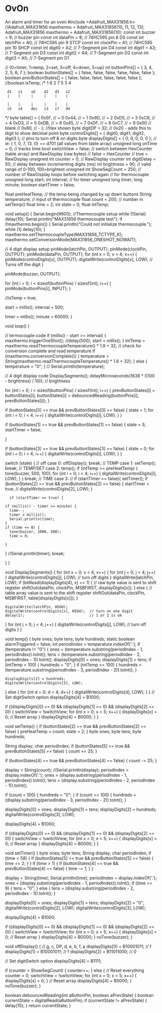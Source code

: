 # OvOn
An alarm and timer for an oven
#include <Adafruit_MAX31856.h>
//Adafruit_MAX31856 maxthermo = Adafruit_MAX31856(10, 11, 12, 13);
Adafruit_MAX31856 maxthermo = Adafruit_MAX31856(10);
const int buzzer = 9;     // buzzer pin
const int dataPin = 8;    // 74HC595 pin 8 DS
const int latchPin = A0;  // 74HC595 pin 9 STCP
const int clockPin = A1;  // 74HC595 pin 10 SHCP
const int digit0 = A2;    // 7-Segment pin D4
const int digit1 = A3;    // 7-Segment pin D3
const int digit2 = A4;    // 7-Segment pin D2
const int digit3 = A5;    // 7-Segment pin D1

// {0=timer, 1=temp, 2=set, 3=off, 4=down, 5=up}
int buttonPins[] = { 3, 4, 2, 5, 6, 7 };
boolean buttonStates[] = { false, false, false, false, false, false };
boolean prevButtonStates[] = { false, false, false, false, false, false };
//boolean isTemp;
/*     1
    6     2
       7
    5     3
       4

     d1   s1    s6    d2   d3   s2
     |    |     |     |    |    |
     
     |    |     |     |    |    |
     s5   s4    dec   s3   s7   d4
*/
byte table[] = {
  0x5F,                                                     // = 0
  0x44,                                                     // = 1
  0x9D,                                                     // = 2
  0xD5,                                                     // = 3
  0xC6,                                                     // = 4
  0xD3,                                                     // = 5
  0xDB,                                                     // = 6
  0x45,                                                     // = 7
  0xDF,                                                     // = 8
  0xC7,                                                     // = 9
  0x00                                                      // blank
                                                            // 0x80,  // -
};                                                          //Hex shown
byte digitDP = 32;                                          // 0x20 - adds this to digit to show decimal point
byte controlDigits[] = { digit0, digit1, digit2, digit3 };  // pins to turn off & on digits
byte displayDigits[] = { 0, 0, 0, 0, 0 };                   // ie: { 1, 0, 7, 13, 0} == d701 (all values from table array)
unsigned long onTime = 0;                                   // tracks time
bool switchView = false;                                    // switch between HexCounter (table array) and RawDisplay (raw bytes)
                                                            //   false = HexCounter
                                                            //   true = RawDisplay
unsigned int counter = 0;                                   // RawDisplay counter
int digitDelay = 50;                                        // delay between incrementing digits (ms)
int brightness = 90;                                        // valid range of 0-100, 100=brightest
unsigned int ShowSegCount = 250;                            // number of RawDisplay loops before switching again
// for thermocouple
unsigned long start;
int interval;
// for timer
unsigned long timer;
long minute;
boolean startTimer = false;

float preHeatTemp;   // the temp being changed by up down buttons
String temperature;  // input of thermocouple
float count = 200;   // number in setTemp()
float time = 2;
int state = 0;
float intTemp;

void setup() {
  Serial.begin(9600);
  //Thermocouple setup
  while (!Serial) delay(10);
  Serial.println("MAX31856 thermocouple test");
  if (!maxthermo.begin()) {
    Serial.println("Could not initialize thermocouple.");
    while (1) delay(10);
  }
  maxthermo.setThermocoupleType(MAX31856_TCTYPE_K);
  maxthermo.setConversionMode(MAX31856_ONESHOT_NOWAIT);

  // 4 digit display setup
  pinMode(latchPin, OUTPUT);
  pinMode(clockPin, OUTPUT);
  pinMode(dataPin, OUTPUT);
  for (int x = 0; x < 4; x++) {
    pinMode(controlDigits[x], OUTPUT);
    digitalWrite(controlDigits[x], LOW);  // Turns off the digit
  }

  pinMode(buzzer, OUTPUT);

  for (int i = 0; i < sizeof(buttonPins) / sizeof(int); i++) {
    pinMode(buttonPins[i], INPUT);
  }

  //isTemp = true;

  start = millis();
  interval = 500;

  timer = millis();
  minute = 60000;
}

void loop() {

  // termocouple code
  if (millis() - start >= interval) {
    maxthermo.triggerOneShot();
    //delay(500);
    start = millis();
  }
  intTemp = maxthermo.readThermocoupleTemperature() * 1.8 + 32;
  // check for conversion complete and read temperature
  if (maxthermo.conversionComplete()) {
    temperature = String(maxthermo.readThermocoupleTemperature() * 1.8 + 32);
  } else {
    temperature = "0";
  }
  // Serial.println(temperature);

  // 4 digit display code
  DisplaySegments();
  delayMicroseconds(1638 * ((100 - brightness) / 10));  // brightness

  for (int i = 0; i < sizeof(buttonPins) / sizeof(int); i++) {
    prevButtonStates[i] = buttonStates[i];
    buttonStates[i] = debouncedReading(buttonPins[i], prevButtonStates[i]);
  }

  if (buttonStates[0] == true && prevButtonStates[0] == false) {
    state = 1;
    for (int i = 0; i < 4; i++) {
      digitalWrite(controlDigits[i], LOW);
    }
  }

  if (buttonStates[1] == true && prevButtonStates[1] == false) {
    state = 3;
    startTimer = false;
    
  }

  if (buttonStates[3] == true && prevButtonStates[3] == false) {
    state = 0;
    for (int i = 0; i < 4; i++) {
      digitalWrite(controlDigits[i], LOW);
    }
  }

  switch (state) {
      // off
    case 0:
      offDisplay();
      break;
      // TEMP
    case 1:
      setTemp();
      break;
      // TEMP/SET
    case 2:
      temp();
      if (intTemp >= preHeatTemp) {
        tone(buzzer, 500, 100);
        for (int i = 0; i < 4; i++) {
      digitalWrite(controlDigits[i], LOW);
    }
      }
      break;
      // TIME
    case 3:
   // if (startTimer == false){
      setTimer();
        if (buttonStates[2] == true && prevButtonStates[2] == false) {
          startTimer = true;
         // digitalWrite(controlDigits[2], LOW);
        }
  

      if (startTimer == true) {
        
    if (millis() - timer >= minute) {
      time--;
      timer = millis();
      Serial.println(time);
    }
    if (time <= 0) {
      tone(buzzer, 1000, 300);
      time = 0;
     
    }
  }
      //Serial.println(timer);
      break;

  }
}




void DisplaySegments() {
  for (int x = 0; x < 4; x++) {
    for (int j = 0; j < 4; j++) {
      digitalWrite(controlDigits[j], LOW);  // turn off digits
    }
    digitalWrite(latchPin, LOW);
    if (bitRead(displayDigits[4], x) == 1) {
      // raw byte value is sent to shift register
      shiftOut(dataPin, clockPin, MSBFIRST, displayDigits[x]);
    } else {
      // table array value is sent to the shift register
      shiftOut(dataPin, clockPin, MSBFIRST, table[displayDigits[x]]);
    }

    digitalWrite(latchPin, HIGH);
    digitalWrite(controlDigits[x], HIGH);  // turn on one digit
    delay(1);                              // 1 or 2 is ok
  }
  for (int j = 0; j < 4; j++) {
    digitalWrite(controlDigits[j], LOW);  // turn off digits
  }
}




void temp() {
  byte ones;
  byte tens;
  byte hundreds;
  static boolean alarmTriggered = false;
  int periodIndex = temperature.indexOf('.');
  if (temperature != "0") {
    ones = (temperature.substring(periodIndex - 1, periodIndex)).toInt();
    tens = (temperature.substring(periodIndex - 2, periodIndex - 1)).toInt();
    displayDigits[0] = ones;
    displayDigits[1] = tens;
    if (intTemp < 100) {
      hundreds = "0";
    }
    if (intTemp >= 100) {
      hundreds = (temperature.substring(periodIndex - 3, periodIndex - 2)).toInt();
    }

    displayDigits[2] = hundreds;
    digitalWrite(controlDigits[3], LOW);
  } else {
    for (int d = 0; d < 4; d++) {
      digitalWrite(controlDigits[d], LOW);
    }
  }
  // Set digitSwitch option
  displayDigits[4] = B1000;

  if ((displayDigits[0] == 0) && (displayDigits[1] == 0) && (displayDigits[2] == 0)) {
    switchView = !switchView;
    for (int x = 0; x < 5; x++) {
      displayDigits[x] = 0;  // Reset array
    }
    displayDigits[4] = B0000;
  }
}




void setTemp() {
  if (buttonStates[2] == true && prevButtonStates[2] == false) {
    preHeatTemp = count;
    state = 2;
  }
  byte ones;
  byte tens;
  byte hundreds;

  String display;
  char periodIndex;
  if (buttonStates[5] == true && prevButtonStates[5] == false) {
    count += 25;
  }

  if (buttonStates[4] == true && prevButtonStates[4] == false) {
    count -= 25;
  }

  display = String(count);
  //Serial.println(display);
  periodIndex = display.indexOf('.');
  ones = (display.substring(periodIndex - 1, periodIndex)).toInt();
  tens = (display.substring(periodIndex - 2, periodIndex - 1)).toInt();

  if (count < 100) {
    hundreds = "0";
  }
  if (count >= 100) {
    hundreds = (display.substring(periodIndex - 3, periodIndex - 2)).toInt();
  }

  displayDigits[0] = ones;
  displayDigits[1] = tens;
  displayDigits[2] = hundreds;
  digitalWrite(controlDigits[3], LOW);

  displayDigits[4] = B1000;

  if ((displayDigits[0] == 0) && (displayDigits[1] == 0) && (displayDigits[2] == 0)) {
    switchView = !switchView;
    for (int x = 0; x < 5; x++) {
      displayDigits[x] = 0;  // Reset array
    }
    displayDigits[4] = B0000;
  }
}




void setTimer() {
  byte ones;
  byte tens;
  String display;
  char periodIndex;
  if (time < 58) {
    if (buttonStates[5] == true && prevButtonStates[5] == false) {
      time += 2;
    }
  }
  if (time > 1) {
    if (buttonStates[4] == true && prevButtonStates[4] == false) {
      time -= 1;
    }
  }

  display = String(time);
  Serial.println(time);
  periodIndex = display.indexOf('.');
  ones = (display.substring(periodIndex - 1, periodIndex)).toInt();
  if (time <= 9) {
    tens = "0";
  } else {
    tens = (display.substring(periodIndex - 2, periodIndex - 1)).toInt();
  }

  displayDigits[0] = ones;
  displayDigits[1] = tens;
  displayDigits[2] = "0";
  digitalWrite(controlDigits[2], LOW);
  digitalWrite(controlDigits[3], LOW);

  displayDigits[4] = B1000;

  if ((displayDigits[0] == 0) && (displayDigits[1] == 0) && (displayDigits[2] == 0)) {
    switchView = !switchView;
    for (int x = 0; x < 5; x++) {
      displayDigits[x] = 0;  // Reset array
    }
    displayDigits[4] = B0000;
  }
  noTone(buzzer);
}




void offDisplay() {
  // g, c, DP, d, e, b, f, a
  displayDigits[0] = B10001011;  // f
  displayDigits[1] = B10001011;  // f
  displayDigits[2] = B11011000;  // 0

  // Set digitSwitch option
  displayDigits[4] = B1111;

  if (counter < ShowSegCount) {
    counter++;
  } else {
    // Reset everything
    counter = 0;
    switchView = !switchView;
    for (int x = 0; x < 5; x++) { displayDigits[x] = 0; }  // Reset array
    displayDigits[4] = B0000;
  }
  noTone(buzzer);
}



boolean debouncedReading(int aButtonPin, boolean aPrevState) {
  boolean currentState = digitalRead(aButtonPin);
  if (currentState != aPrevState) {
    delay(15);
  }
  return currentState;
}
